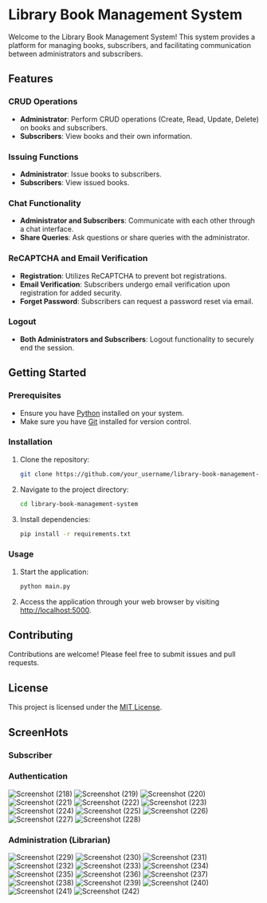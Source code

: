 # Library Book Management System

Welcome to the Library Book Management System! This system provides a platform for managing books, subscribers, and facilitating communication between administrators and subscribers.

## Features

### CRUD Operations
- **Administrator**: Perform CRUD operations (Create, Read, Update, Delete) on books and subscribers.
- **Subscribers**: View books and their own information.

### Issuing Functions
- **Administrator**: Issue books to subscribers.
- **Subscribers**: View issued books.

### Chat Functionality
- **Administrator and Subscribers**: Communicate with each other through a chat interface.
- **Share Queries**: Ask questions or share queries with the administrator.

### ReCAPTCHA and Email Verification
- **Registration**: Utilizes ReCAPTCHA to prevent bot registrations.
- **Email Verification**: Subscribers undergo email verification upon registration for added security.
- **Forget Password**: Subscribers can request a password reset via email.

### Logout
- **Both Administrators and Subscribers**: Logout functionality to securely end the session.

## Getting Started

### Prerequisites
- Ensure you have [Python](https://www.python.org/) installed on your system.
- Make sure you have [Git](https://git-scm.com/) installed for version control.

### Installation
1. Clone the repository:
    ```bash
    git clone https://github.com/your_username/library-book-management-system.git
    ```
2. Navigate to the project directory:
    ```bash
    cd library-book-management-system
    ```
3. Install dependencies:
    ```bash
    pip install -r requirements.txt
    ```

### Usage
1. Start the application:
    ```bash
    python main.py
    ```
2. Access the application through your web browser by visiting [http://localhost:5000](http://localhost:5000).

## Contributing
Contributions are welcome! Please feel free to submit issues and pull requests.

## License
This project is licensed under the [MIT License](LICENSE).


## ScreenHots 
### Subscriber 
### Authentication


![Screenshot (218)](https://github.com/preetdhamu/Library-Book-Management-System/assets/108987388/5ce666a1-0975-483f-987a-e855241df7ec)
![Screenshot (219)](https://github.com/preetdhamu/Library-Book-Management-System/assets/108987388/ead11fad-1e01-46cc-8f02-515e6b354c74)
![Screenshot (220)](https://github.com/preetdhamu/Library-Book-Management-System/assets/108987388/8de45cf9-b730-4490-9b14-6fecdbb49da8)
![Screenshot (221)](https://github.com/preetdhamu/Library-Book-Management-System/assets/108987388/33b3c9d0-ab99-4d9c-a0ba-449d8f066d99)
![Screenshot (222)](https://github.com/preetdhamu/Library-Book-Management-System/assets/108987388/0a186f17-c6a8-4c7d-9032-89a69ee9bf48)
![Screenshot (223)](https://github.com/preetdhamu/Library-Book-Management-System/assets/108987388/2d88e666-fa35-4879-bfd4-81078fe0342a)
![Screenshot (224)](https://github.com/preetdhamu/Library-Book-Management-System/assets/108987388/940a4f99-d00b-40a8-b723-32bbbdc6cbee)
![Screenshot (225)](https://github.com/preetdhamu/Library-Book-Management-System/assets/108987388/1fdcc8a4-4194-4e78-a979-d36c617366ac)
![Screenshot (226)](https://github.com/preetdhamu/Library-Book-Management-System/assets/108987388/3f4bf9a7-648d-4b1f-ab52-bfcdc00ea895)
![Screenshot (227)](https://github.com/preetdhamu/Library-Book-Management-System/assets/108987388/a9d7c46b-1558-4cc9-8465-652ab46b55d5)
![Screenshot (228)](https://github.com/preetdhamu/Library-Book-Management-System/assets/108987388/7908bbe3-b28a-4322-ba07-45fb91db5b70)


### Administration (Librarian)
![Screenshot (229)](https://github.com/preetdhamu/Library-Book-Management-System/assets/108987388/775c6ee5-6d65-4e5d-aa96-08a1202de21d)
![Screenshot (230)](https://github.com/preetdhamu/Library-Book-Management-System/assets/108987388/8304d0c8-639c-4007-95d2-94b4a1c3dd1a)
![Screenshot (231)](https://github.com/preetdhamu/Library-Book-Management-System/assets/108987388/f25f928a-e89c-41c6-beb3-a08cf5e0854f)
![Screenshot (232)](https://github.com/preetdhamu/Library-Book-Management-System/assets/108987388/bf423267-6e22-4342-ad07-dadbcc83ed5c)
![Screenshot (233)](https://github.com/preetdhamu/Library-Book-Management-System/assets/108987388/b75688f2-49df-4b10-9c14-02eb8cd5f843)
![Screenshot (234)](https://github.com/preetdhamu/Library-Book-Management-System/assets/108987388/b70824cd-4506-449c-89a4-87e9bd42aad1)
![Screenshot (235)](https://github.com/preetdhamu/Library-Book-Management-System/assets/108987388/4933bb87-f33f-4686-92c3-a3651a971ae6)
![Screenshot (236)](https://github.com/preetdhamu/Library-Book-Management-System/assets/108987388/cbc71a14-8e6b-41d3-b8db-5f3acfaf065f)
![Screenshot (237)](https://github.com/preetdhamu/Library-Book-Management-System/assets/108987388/303e5323-122f-4eaa-893b-19de8721df10)
![Screenshot (238)](https://github.com/preetdhamu/Library-Book-Management-System/assets/108987388/52b81d69-424d-4880-a704-aeffe93d6d67)
![Screenshot (239)](https://github.com/preetdhamu/Library-Book-Management-System/assets/108987388/ebd79916-a807-4932-b539-e8a26eadf147)
![Screenshot (240)](https://github.com/preetdhamu/Library-Book-Management-System/assets/108987388/e4de00da-b73b-4f6f-acea-046954c523d3)
![Screenshot (241)](https://github.com/preetdhamu/Library-Book-Management-System/assets/108987388/5a1556c9-a4ce-4a6e-b0e8-8275cc099e73)
![Screenshot (242)](https://github.com/preetdhamu/Library-Book-Management-System/assets/108987388/d6677dca-f275-4e33-8333-577f8fda3071)


